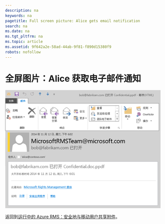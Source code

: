 ```yaml
---
description: na
keywords: na
pagetitle: Full screen picture: Alice gets email notification
search: na
ms.date: na
ms.tgt_pltfrm: na
ms.topic: article
ms.assetid: 9f642a2e-58ad-44ab-9f81-f890d15380f9
robots: nofollow
---
```

# 全屏图片：Alice 获取电子邮件通知
![](../Image/AzRMS_StoryboardEmaill4.PNG)

返回到[运行中的 Azure RMS：安全地与移动用户共享附件](http://technet.microsoft.com/library/jj585026.aspx#BKMK_Example_SharingApp)。

